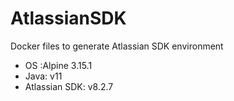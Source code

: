 # AtlassianSDK
Docker files to generate Atlassian SDK environment 

- OS :Alpine 3.15.1
- Java: v11
- Atlassian SDK: v8.2.7
